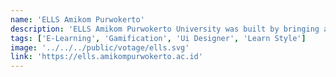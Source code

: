```yaml
---
name: 'ELLS Amikom Purwokerto'
description: 'ELLS Amikom Purwokerto University was built by bringing a new and more fun learning feel with gamification to support learning.'
tags: ['E-Learning', 'Gamification', 'Ui Designer', 'Learn Style']
image: '../../../public/votage/ells.svg'
link: 'https://ells.amikompurwokerto.ac.id'
---
```

